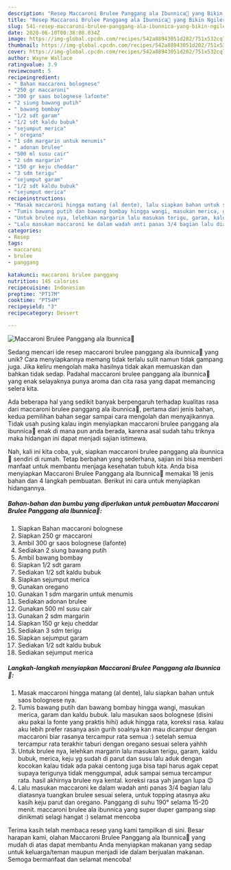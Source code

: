 ```yaml
---
description: "Resep Maccaroni Brulee Panggang ala Ibunnica💛 yang Bikin Ngiler"
title: "Resep Maccaroni Brulee Panggang ala Ibunnica💛 yang Bikin Ngiler"
slug: 541-resep-maccaroni-brulee-panggang-ala-ibunnica-yang-bikin-ngiler
date: 2020-06-10T00:38:08.034Z
image: https://img-global.cpcdn.com/recipes/542a88943051d202/751x532cq70/maccaroni-brulee-panggang-ala-ibunnica💛-foto-resep-utama.jpg
thumbnail: https://img-global.cpcdn.com/recipes/542a88943051d202/751x532cq70/maccaroni-brulee-panggang-ala-ibunnica💛-foto-resep-utama.jpg
cover: https://img-global.cpcdn.com/recipes/542a88943051d202/751x532cq70/maccaroni-brulee-panggang-ala-ibunnica💛-foto-resep-utama.jpg
author: Wayne Wallace
ratingvalue: 3.9
reviewcount: 5
recipeingredient:
- " Bahan maccaroni bolognese"
- "250 gr maccaroni"
- "300 gr saos bolognese lafonte"
- "2 siung bawang putih"
- " bawang bombay"
- "1/2 sdt garam"
- "1/2 sdt kaldu bubuk"
- "sejumput merica"
- " oregano"
- "1 sdm margarin untuk menumis"
- " adonan brulee"
- "500 ml susu cair"
- "2 sdm margarin"
- "150 gr keju cheddar"
- "3 sdm terigu"
- "sejumput garam"
- "1/2 sdt kaldu bubuk"
- "sejumput merica"
recipeinstructions:
- "Masak maccaroni hingga matang (al dente), lalu siapkan bahan untuk saos bolognese nya."
- "Tumis bawang putih dan bawang bombay hingga wangi, masukan merica, garam dan kaldu bubuk. lalu masukan saos bolognese (disini aku pakai la fonte yang praktis hihi) aduk hingga rata, koreksi rasa. kalau aku lebih prefer rasanya asin gurih soalnya kan mau dicampur dengan maccaroni biar rasanya tercampur rata semua :) setelah semua tercampur rata terakhir taburi dengan oregano sesuai selera yahhh"
- "Untuk brulee nya, lelehkan margarin lalu masukan terigu, garam, kaldu bubuk, merica, keju yg sudah di parut dan susu lalu aduk dengan kocokan kalau tidak ada pakai centong juga bisa tapi harus agak cepat supaya terigunya tidak menggumpal, aduk sampai semua tercampur rata. hasil akhirnya brulee nya kental. koreksi rasa yah jangan lupa 😉"
- "Lalu masukan maccaroni ke dalam wadah anti panas 3/4 bagian lalu diatasnya tuangkan brulee sesuai selera, untuk topping atasnya aku kasih keju parut dan oregano. Panggang di suhu 190° selama 15-20 menit. maccaroni brulee ala ibunnica yang super duper gampang siap dinikmati selagi hangat :) selamat mencoba"
categories:
- Resep
tags:
- maccaroni
- brulee
- panggang

katakunci: maccaroni brulee panggang 
nutrition: 145 calories
recipecuisine: Indonesian
preptime: "PT17M"
cooktime: "PT54M"
recipeyield: "3"
recipecategory: Dessert

---
```



![Maccaroni Brulee Panggang ala Ibunnica💛](https://img-global.cpcdn.com/recipes/542a88943051d202/751x532cq70/maccaroni-brulee-panggang-ala-ibunnica💛-foto-resep-utama.jpg)

Sedang mencari ide resep maccaroni brulee panggang ala ibunnica💛 yang unik? Cara menyiapkannya memang tidak terlalu sulit namun tidak gampang juga. Jika keliru mengolah maka hasilnya tidak akan memuaskan dan bahkan tidak sedap. Padahal maccaroni brulee panggang ala ibunnica💛 yang enak selayaknya punya aroma dan cita rasa yang dapat memancing selera kita.



Ada beberapa hal yang sedikit banyak berpengaruh terhadap kualitas rasa dari maccaroni brulee panggang ala ibunnica💛, pertama dari jenis bahan, kedua pemilihan bahan segar sampai cara mengolah dan menyajikannya. Tidak usah pusing kalau ingin menyiapkan maccaroni brulee panggang ala ibunnica💛 enak di mana pun anda berada, karena asal sudah tahu triknya maka hidangan ini dapat menjadi sajian istimewa.


Nah, kali ini kita coba, yuk, siapkan maccaroni brulee panggang ala ibunnica💛 sendiri di rumah. Tetap berbahan yang sederhana, sajian ini bisa memberi manfaat untuk membantu menjaga kesehatan tubuh kita. Anda bisa menyiapkan Maccaroni Brulee Panggang ala Ibunnica💛 memakai 18 jenis bahan dan 4 langkah pembuatan. Berikut ini cara untuk menyiapkan hidangannya.

<!--inarticleads1-->

##### Bahan-bahan dan bumbu yang diperlukan untuk pembuatan Maccaroni Brulee Panggang ala Ibunnica💛:

1. Siapkan  Bahan maccaroni bolognese
1. Siapkan 250 gr maccaroni
1. Ambil 300 gr saos bolognese (lafonte)
1. Sediakan 2 siung bawang putih
1. Ambil  bawang bombay
1. Siapkan 1/2 sdt garam
1. Sediakan 1/2 sdt kaldu bubuk
1. Siapkan sejumput merica
1. Gunakan  oregano
1. Gunakan 1 sdm margarin untuk menumis
1. Sediakan  adonan brulee
1. Gunakan 500 ml susu cair
1. Gunakan 2 sdm margarin
1. Siapkan 150 gr keju cheddar
1. Sediakan 3 sdm terigu
1. Siapkan sejumput garam
1. Sediakan 1/2 sdt kaldu bubuk
1. Sediakan sejumput merica




<!--inarticleads2-->

##### Langkah-langkah menyiapkan Maccaroni Brulee Panggang ala Ibunnica💛:

1. Masak maccaroni hingga matang (al dente), lalu siapkan bahan untuk saos bolognese nya.
1. Tumis bawang putih dan bawang bombay hingga wangi, masukan merica, garam dan kaldu bubuk. lalu masukan saos bolognese (disini aku pakai la fonte yang praktis hihi) aduk hingga rata, koreksi rasa. kalau aku lebih prefer rasanya asin gurih soalnya kan mau dicampur dengan maccaroni biar rasanya tercampur rata semua :) setelah semua tercampur rata terakhir taburi dengan oregano sesuai selera yahhh
1. Untuk brulee nya, lelehkan margarin lalu masukan terigu, garam, kaldu bubuk, merica, keju yg sudah di parut dan susu lalu aduk dengan kocokan kalau tidak ada pakai centong juga bisa tapi harus agak cepat supaya terigunya tidak menggumpal, aduk sampai semua tercampur rata. hasil akhirnya brulee nya kental. koreksi rasa yah jangan lupa 😉
1. Lalu masukan maccaroni ke dalam wadah anti panas 3/4 bagian lalu diatasnya tuangkan brulee sesuai selera, untuk topping atasnya aku kasih keju parut dan oregano. Panggang di suhu 190° selama 15-20 menit. maccaroni brulee ala ibunnica yang super duper gampang siap dinikmati selagi hangat :) selamat mencoba




Terima kasih telah membaca resep yang kami tampilkan di sini. Besar harapan kami, olahan Maccaroni Brulee Panggang ala Ibunnica💛 yang mudah di atas dapat membantu Anda menyiapkan makanan yang sedap untuk keluarga/teman maupun menjadi ide dalam berjualan makanan. Semoga bermanfaat dan selamat mencoba!
